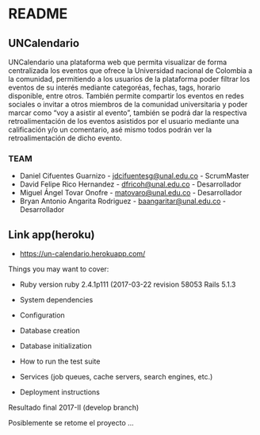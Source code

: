 # README

## **UNCalendario**

UNCalendario una plataforma web que permita visualizar de forma centralizada los eventos que ofrece la Universidad nacional de Colombia a la comunidad, permitiendo a los usuarios de la plataforma poder filtrar los eventos de su interés mediante categoréas, fechas, tags, horario disponible, entre otros. También permite compartir los eventos en redes sociales o invitar a otros miembros de la comunidad universitaria y poder marcar como “voy a asistir al evento”, también se podrá dar la respectiva retroalimentación de los eventos asistidos por el usuario mediante una calificación y/o un comentario, asé mismo todos podrán ver la retroalimentación de dicho evento.


### TEAM

* Daniel Cifuentes Guarnizo - jdcifuentesg@unal.edu.co - ScrumMaster
* David Felipe Rico Hernandez - dfricoh@unal.edu.co - Desarrollador
* Miguel Ángel Tovar Onofre - matovaro@unal.edu.co - Desarrollador
* Bryan Antonio Angarita Rodriguez - baangaritar@unal.edu.co - Desarrollador


## **Link app(heroku)**
* https://un-calendario.herokuapp.com/

Things you may want to cover:

* Ruby version 
	ruby 2.4.1p111 (2017-03-22 revision 58053
	Rails 5.1.3

* System dependencies

* Configuration

* Database creation

* Database initialization

* How to run the test suite

* Services (job queues, cache servers, search engines, etc.)

* Deployment instructions

Resultado final 2017-II (develop branch)

Posiblemente se retome el proyecto ...

